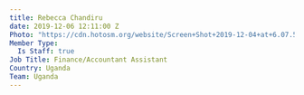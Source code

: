 ```yaml
---
title: Rebecca Chandiru
date: 2019-12-06 12:11:00 Z
Photo: "https://cdn.hotosm.org/website/Screen+Shot+2019-12-04+at+6.07.54+PM.png"
Member Type:
  Is Staff: true
Job Title: Finance/Accountant Assistant
Country: Uganda
Team: Uganda
---
```


